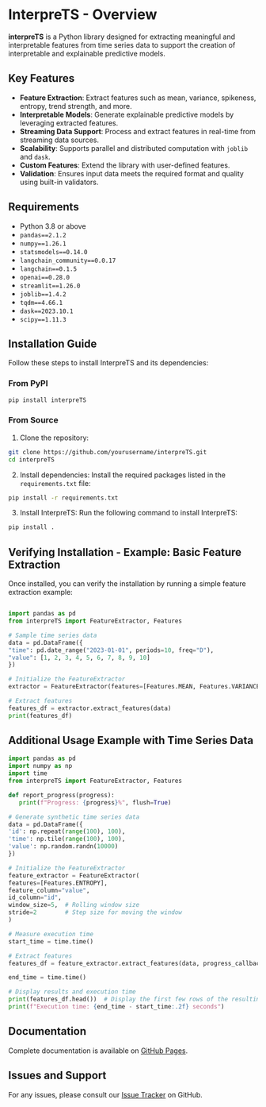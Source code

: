 # InterpreTS - Overview 

 **interpreTS** is a Python library designed for extracting meaningful and interpretable features from time series data to support the creation of interpretable and explainable predictive models.

## Key Features
 - **Feature Extraction**: Extract features such as mean, variance, spikeness, entropy, trend strength, and more.
 - **Interpretable Models**: Generate explainable predictive models by leveraging extracted features.
 - **Streaming Data Support**: Process and extract features in real-time from streaming data sources.
 - **Scalability**: Supports parallel and distributed computation with `joblib` and `dask`.
 - **Custom Features**: Extend the library with user-defined features.
 - **Validation**: Ensures input data meets the required format and quality using built-in validators.

## Requirements
 - Python 3.8 or above
 - `pandas==2.1.2`
 - `numpy==1.26.1`
 - `statsmodels==0.14.0`
 - `langchain_community==0.0.17`
 - `langchain==0.1.5`
 - `openai==0.28.0`
 - `streamlit==1.26.0`
 - `joblib==1.4.2`
 - `tqdm==4.66.1`
 - `dask==2023.10.1`
 - `scipy==1.11.3`

## Installation Guide
 Follow these steps to install InterpreTS and its dependencies:

### From PyPI
   
 ```bash
pip install interpreTS
 ```

### From Source
1. Clone the repository:
 ```bash
git clone https://github.com/yourusername/interpreTS.git
cd interpreTS
 ```

2. Install dependencies: Install the required packages listed in the `requirements.txt` file:

 ```bash
pip install -r requirements.txt
 ```

3. Install InterpreTS: Run the following command to install InterpreTS:

 ```bash
pip install .
 ```

## Verifying Installation - Example: Basic Feature Extraction
 Once installed, you can verify the installation by running a simple feature extraction example:

 ```python

import pandas as pd
from interpreTS import FeatureExtractor, Features

# Sample time series data
data = pd.DataFrame({
"time": pd.date_range("2023-01-01", periods=10, freq="D"),
"value": [1, 2, 3, 4, 5, 6, 7, 8, 9, 10]
})

# Initialize the FeatureExtractor
extractor = FeatureExtractor(features=[Features.MEAN, Features.VARIANCE], feature_column="value")

# Extract features
features_df = extractor.extract_features(data)
print(features_df)

 ```

## Additional Usage Example with Time Series Data

 ```python
import pandas as pd
import numpy as np
import time
from interpreTS import FeatureExtractor, Features

def report_progress(progress):
    print(f"Progress: {progress}%", flush=True)

# Generate synthetic time series data
data = pd.DataFrame({
'id': np.repeat(range(100), 100),  
'time': np.tile(range(100), 100),  
'value': np.random.randn(10000)  
})

# Initialize the FeatureExtractor
feature_extractor = FeatureExtractor(
features=[Features.ENTROPY],
feature_column="value",
id_column="id",
window_size=5,  # Rolling window size
stride=2        # Step size for moving the window
)

# Measure execution time
start_time = time.time()

# Extract features
features_df = feature_extractor.extract_features(data, progress_callback=report_progress, mode='sequential')

end_time = time.time()

# Display results and execution time
print(features_df.head())  # Display the first few rows of the resulting DataFrame
print(f"Execution time: {end_time - start_time:.2f} seconds")

 ```

## Documentation

Complete documentation is available on [GitHub Pages](https://ruleminer.github.io/InterpreTS/).


## Issues and Support

For any issues, please consult our [Issue Tracker](https://github.com/ruleminer/InterpreTS/issues) on GitHub.

